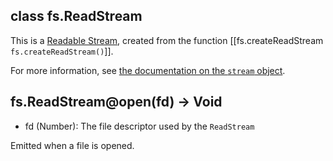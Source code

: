 
## class fs.ReadStream

This is a [Readable Stream](streams.ReadableStream.html), created from the function [[fs.createReadStream `fs.createReadStream()`]].

For more information, see [the documentation on the `stream` object](streams.html).

 


## fs.ReadStream@open(fd) -> Void
- fd (Number):  The file descriptor used by the `ReadStream`

Emitted when a file is opened.

 


